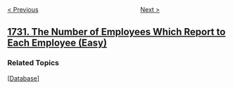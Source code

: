 <!--|This file generated by command(leetcode description); DO NOT EDIT.    |-->
<!--+----------------------------------------------------------------------+-->
<!--|@author    openset <openset.wang@gmail.com>                           |-->
<!--|@link      https://github.com/openset                                 |-->
<!--|@home      https://github.com/openset/leetcode                        |-->
<!--+----------------------------------------------------------------------+-->

[< Previous](../shortest-path-to-get-food "Shortest Path to Get Food")
　　　　　　　　　　　　　　　　
[Next >](../find-the-highest-altitude "Find the Highest Altitude")

## [1731. The Number of Employees Which Report to Each Employee (Easy)](https://leetcode.com/problems/the-number-of-employees-which-report-to-each-employee "每位经理的下属员工数量")



### Related Topics
  [[Database](../../tag/database/README.md)]
